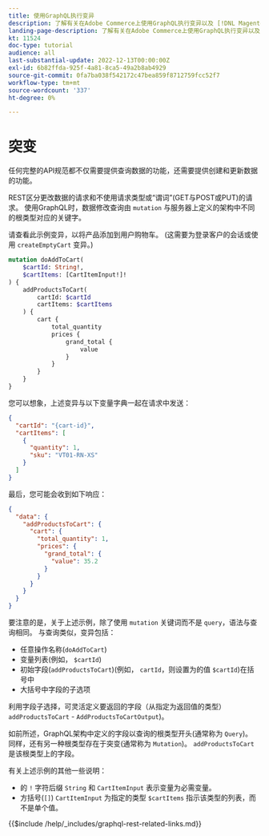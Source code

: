```yaml
---
title: 使用GraphQL执行变异
description: 了解有关在Adobe Commerce上使用GraphQL执行变异以及 [!DNL Magento Open Source]. 使用POST调用执行首个变异。
landing-page-description: 了解有关在Adobe Commerce上使用GraphQL执行变异以及 [!DNL Magento Open Source]. 使用POST调用执行首个变异。
kt: 11524
doc-type: tutorial
audience: all
last-substantial-update: 2022-12-13T00:00:00Z
exl-id: 6b82ffda-925f-4a81-8ca5-49a2b8ab4929
source-git-commit: 0fa7ba038f542172c47bea859f8712759fcc52f7
workflow-type: tm+mt
source-wordcount: '337'
ht-degree: 0%

---
```


# 突变

任何完整的API规范都不仅需要提供查询数据的功能，还需要提供创建和更新数据的功能。

REST区分更改数据的请求和不使用请求类型或“谓词”(GET与POST或PUT)的请求。
使用GraphQL时，数据修改查询由 `mutation` 与服务器上定义的架构中不同的根类型对应的关键字。

请查看此示例变异，以将产品添加到用户购物车。 (这需要为登录客户的会话或使用 `createEmptyCart` 变异。)

```graphql
mutation doAddToCart(
    $cartId: String!,
    $cartItems: [CartItemInput!]!
) {
    addProductsToCart(
        cartId: $cartId
        cartItems: $cartItems
    ) {
        cart {
            total_quantity
            prices {
                grand_total {
                    value
                }
            }
        }
    }
}
```

您可以想象，上述变异与以下变量字典一起在请求中发送：

```json
{
  "cartId": "{cart-id}",
  "cartItems": [
    {
      "quantity": 1,
      "sku": "VT01-RN-XS"
    }
  ]
}
```

最后，您可能会收到如下响应：

```json
{
  "data": {
    "addProductsToCart": {
      "cart": {
        "total_quantity": 1,
        "prices": {
          "grand_total": {
            "value": 35.2
          }
        }
      }
    }
  }
}
```

要注意的是，关于上述示例，除了使用 `mutation` 关键词而不是 `query`，语法与查询相同。 与查询类似，变异包括：

* 任意操作名称(`doAddToCart`)
* 变量列表(例如， `$cartId`)
* 初始字段(`addProductsToCart`)(例如， `cartId`，则设置为的值 `$cartId`)在括号中
* 大括号中字段的子选项

利用字段子选择，可灵活定义要返回的字段（从指定为返回值的类型） `addProductsToCart` - `AddProductsToCartOutput`)。

如前所述，GraphQL架构中定义的字段以查询的根类型开头(通常称为 `Query`)。 同样，还有另一种根类型存在于突变(通常称为 `Mutation`)。 `addProductsToCart` 是该根类型上的字段。

有关上述示例的其他一些说明：

* 的 `!` 字符后缀 `String` 和 `CartItemInput` 表示变量为必需变量。
* 方括号(`[]`) `CartItemInput` 为指定的类型 `$cartItems` 指示该类型的列表，而不是单个值。

{{$include /help/_includes/graphql-rest-related-links.md}}
